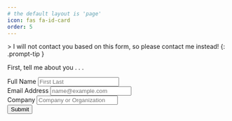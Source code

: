 ```yaml
---
# the default layout is 'page'
icon: fas fa-id-card
order: 5
---
```


<div id="resumeForm">
  <div markdown="1">
  > I will not contact you based on this form, so please contact me instead!
  {: .prompt-tip }
  </div>
  <div class="card text-dark bg-light mb-3">
    <div class="card-header">
      <p class="lead">First, tell me about you . . .</p>
    </div>
    <div class="card-body">
      <form>
        <div class="form-group">
          <label for="formName">Full Name</label>
          <input type="text" id="formName" name="Name" class="form-control" placeholder="First Last">
        </div>
        <div class="form-group">
          <label for="formEmail">Email Address</label>
          <input type="email" id="formEmail" name="Email" class="form-control" aria-describedby="emailHelp" placeholder="name@example.com">
        </div>
        <div class="form-group">
          <label for="formCompany">Company</label>
          <input type="text" id="formCompany" name="Company" class="form-control" placeholder="Company or Organization">
        </div>
        <button type="submit" class="btn btn-primary">Submit</button>
      </form>
    </div>
  </div>
</div>


<div markdown="1" id="resumeDownload" style="display:none;">

> <a href="https://docs.google.com/document/d/1Og1zzR4Y7xDd7TXLfCpoDWyEZUk5Ry3khXOzSiXagpQ/export?format=pdf">Download PDF</a>.
{: .prompt-tip }

<div id="adobe-dc-view" style="width: 800px;"></div>
<script src="https://documentcloud.adobe.com/view-sdk/viewer.js"></script>
<script type="text/javascript">
  document.addEventListener('adobe_dc_view_sdk.ready', function () {
    var adobeDCView = new AdobeDC.View({
{% if jekyll.environment == "development" %}
      clientId: '2a26dd72d63c4d77b8572e10b48220ea',
{% else %}
      clientId: 'd63a7076bb914fcb8960a5a56de13b6a',
{% endif %}
      divId: 'adobe-dc-view',
    });
    adobeDCView.previewFile(
      {
        content: { location: { url: 'https://docs.google.com/document/d/1Og1zzR4Y7xDd7TXLfCpoDWyEZUk5Ry3khXOzSiXagpQ/export?format=pdf' } },
        metaData: { fileName: 'aaron_nies_resume.pdf' },
      },
      {
        embedMode: 'IN_LINE',
        showDownloadPDF: true,
        showPrintPDF: false,
      }
    );
  });
</script>
</div>


<script>
  const urlParams = new URLSearchParams(window.location.search);
  const formName = urlParams.get('Name');
  const formEmail = urlParams.get('Email');
  const formCompany = urlParams.get('Company');

  if (formName && formEmail && formCompany) {
    document.getElementById("resumeDownload").style.display = "block";
    document.getElementById("resumeForm").style.display = "none";
  }
</script>
